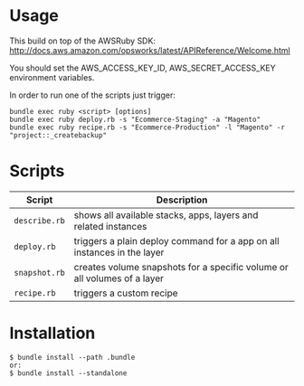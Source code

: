 Usage
=====

This build on top of the AWSRuby SDK: http://docs.aws.amazon.com/opsworks/latest/APIReference/Welcome.html

You should set the AWS_ACCESS_KEY_ID, AWS_SECRET_ACCESS_KEY environment variables.

In order to run one of the scripts just trigger:

    bundle exec ruby <script> [options]
    bundle exec ruby deploy.rb -s "Ecommerce-Staging" -a "Magento"
    bundle exec ruby recipe.rb -s "Ecommerce-Production" -l "Magento" -r "project::_createbackup"

Scripts
=======

| Script        | Description                                                                        |
|---------------|------------------------------------------------------------------------------------|
| `describe.rb` | shows all available stacks, apps, layers and related instances                     |
| `deploy.rb`   | triggers a plain deploy command for a app on all instances in the layer            |
| `snapshot.rb` | creates volume snapshots for a specific volume or all volumes of a layer           |
| `recipe.rb`   | triggers a custom recipe                                                           |

Installation
=======

    $ bundle install --path .bundle
    or:
    $ bundle install --standalone

